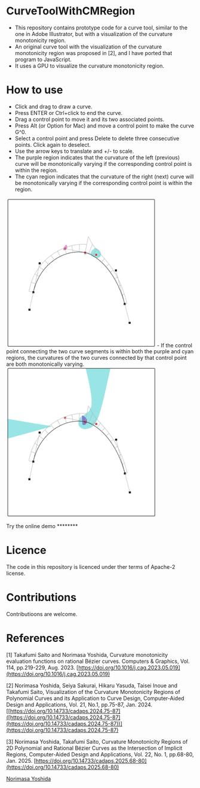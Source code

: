 # CurveToolWithCMRegion

- This repository contains prototype code for a curve tool, similar to the one in Adobe Illustrator, but with a visualization of the curvature monotonicity region.
- An original curve tool with the visualization of the curvature monotonicity region was proposed in [2], and I have ported that program to JavaScript.
- It uses a GPU to visualize the curvature monotonicity region.

# How to use

- Click and drag to draw a curve.
- Press ENTER or Ctrl+click to end the curve.
- Drag a control point to move it and its two associated points.
- Press Alt (or Option for Mac) and move a control point to make the curve G^0.
- Select a control point and press Delete to delete three consecutive points. Click again to deselect.
- Use the arrow keys to translate and +/- to scale.
- The purple region indicates that the curvature of the left (previous) curve will be monotonically varying if the corresponding control point is within the region.
- The cyan region indicates that the curvature of the right (next) curve will be monotonically varying if the corresponding control point is within the region.
<img src="Figs/TwoPoints.png" alt="TwoPoints.png" width="400">
- If the control point connecting the two curve segments is within both the purple and cyan regions, the curvatures of the two curves connected by that control point are both monotonically varying.
<img src="Figs/ConnectingPoint.png" alt="ConnectingPoint.png" width="400">

Try the online demo ********


# Licence
The code in this repository is licenced under ther terms of Apache-2 license.

# Contributions
Contributioons are welcome.

# References
[1] Takafumi Saito and Norimasa Yoshida, Curvature monotonicity evaluation functions on rational Bézier curves. Computers & Graphics, Vol. 114, pp.219-229, Aug. 2023. [https://doi.org/10.1016/j.cag.2023.05.019](https://doi.org/10.1016/j.cag.2023.05.019)

[2] Norimasa Yoshida, Seiya Sakurai, Hikaru Yasuda, Taisei Inoue and Takafumi Saito, Visualization of the Curvature Monotonicity Regions of Polynomial Curves and its Application to Curve Design, Computer-Aided Design and Applications, Vol. 21, No.1, pp.75-87, Jan. 2024. [[https://doi.org/10.14733/cadaps.2024.75-87]([https://doi.org/10.14733/cadaps.2024.75-87](https://doi.org/10.14733/cadaps.2024.75-87))](https://doi.org/10.14733/cadaps.2024.75-87)

[3] Norimasa Yoshida, Takafumi Saito, Curvature Monotonicity Regions of 2D Polynomial and Rational Bézier Curves as the Intersection of Implicit Regions, Computer-Aided Design and Applications, Vol. 22, No. 1, pp.68-80, Jan. 2025.  [https://doi.org/10.14733/cadaps.2025.68-80](https://doi.org/10.14733/cadaps.2025.68-80)

[Norimasa Yoshida](https://sites.google.com/view/yoshida-lab-citnu/english/profile-e)
